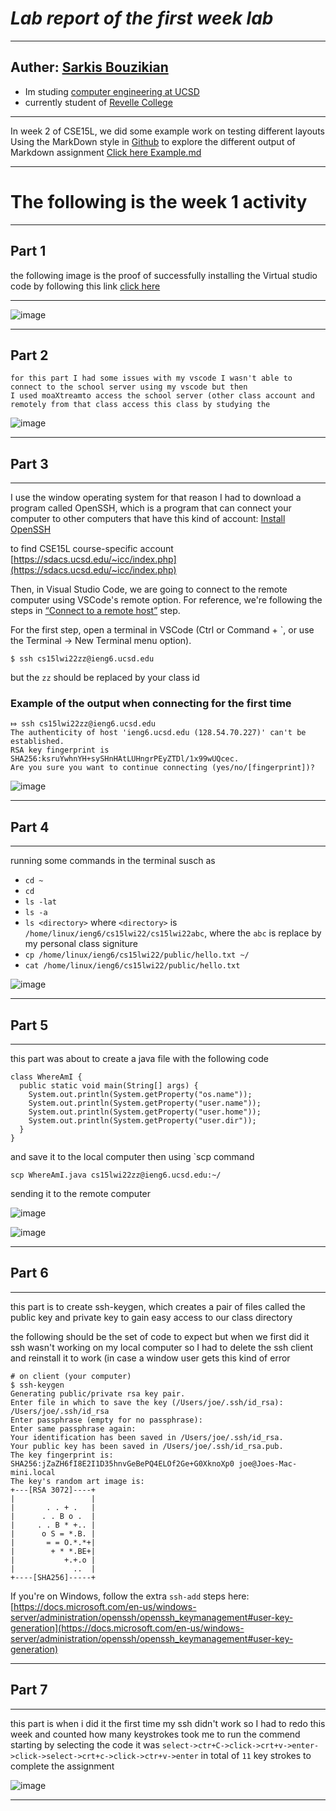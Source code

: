 
# ***Lab report of the first week lab***
---
Auther: **[Sarkis Bouzikian](https://github.com/oplikos)**
---
* Im studing [computer engineering at UCSD][2]
* currently student of [Revelle College][3]
---
In week 2 of CSE15L, we did some example work on testing different layouts Using the MarkDown style in [Github][4] 
to explore the different output of Markdown assignment [Click here Example.md](https://oplikos.github.io/cse15l-lab-reports/example.html)

---
# The following is the week 1 activity
---
## Part 1
  
  the following image is the proof of successfully installing the Virtual studio code by following this link [click here][1]
  
---
![image](./1.png)

---

## Part 2
 ```
for this part I had some issues with my vscode I wasn't able to connect to the school server using my vscode but then
I used moaXtreamto access the school server (other class account and remotely from that class access this class by studying the 
 ```
![image](./2.png)

---
## Part 3
---

I use the window operating system for that reason I had to download a program called
OpenSSH, which is a program that can connect your computer to other computers
that have this kind of account:
[Install OpenSSH](https://docs.microsoft.com/en-us/windows-server/administration/openssh/openssh_install_firstuse)

to find CSE15L course-specific account [https://sdacs.ucsd.edu/~icc/index.php](https://sdacs.ucsd.edu/~icc/index.php)

Then, in Visual Studio Code, we are going to connect to the remote computer
using VSCode's remote option.  For reference, we're following the steps in
[“Connect to a remote
host”](https://code.visualstudio.com/docs/remote/ssh#_connect-to-a-remote-host)
step.

For the first step, open a terminal in VSCode (Ctrl or Command + \`, or use the
Terminal → New Terminal menu option).

```
$ ssh cs15lwi22zz@ieng6.ucsd.edu
```
but the `zz` should be replaced by your class id 

### Example of the output when connecting for the first time 
```
⤇ ssh cs15lwi22zz@ieng6.ucsd.edu
The authenticity of host 'ieng6.ucsd.edu (128.54.70.227)' can't be established.
RSA key fingerprint is SHA256:ksruYwhnYH+sySHnHAtLUHngrPEyZTDl/1x99wUQcec.
Are you sure you want to continue connecting (yes/no/[fingerprint])? 
```

![image](./3.png)

---
## Part 4
---
running some commands in the terminal susch as 
- `cd ~`
- `cd`
- `ls -lat`
- `ls -a`
- `ls <directory>` where `<directory>` is
`/home/linux/ieng6/cs15lwi22/cs15lwi22abc`, where the `abc` is replace by my personal class signiture 
- `cp /home/linux/ieng6/cs15lwi22/public/hello.txt ~/`
- `cat /home/linux/ieng6/cs15lwi22/public/hello.txt`


![image](./4.png)

---
## Part 5
---
this part was about to create a java file with the following code 

```
class WhereAmI {
  public static void main(String[] args) {
    System.out.println(System.getProperty("os.name"));
    System.out.println(System.getProperty("user.name"));
    System.out.println(System.getProperty("user.home"));
    System.out.println(System.getProperty("user.dir"));
  }
}
```
and save it to the local computer then 
using `scp command 
```
scp WhereAmI.java cs15lwi22zz@ieng6.ucsd.edu:~/

```

sending it to the remote computer 

![image](./5.5.png)

![image](./5.png)

---
## Part 6
---
this part is to create ssh-keygen, which creates a pair of files called the public key and private key to gain easy access to our class directory

the following should be the set of code to expect but when we first did it ssh wasn't working on my local computer so I had to delete the ssh client and reinstall it to work (in case a window user gets this kind of error

```
# on client (your computer)
$ ssh-keygen
Generating public/private rsa key pair.
Enter file in which to save the key (/Users/joe/.ssh/id_rsa): /Users/joe/.ssh/id_rsa
Enter passphrase (empty for no passphrase): 
Enter same passphrase again: 
Your identification has been saved in /Users/joe/.ssh/id_rsa.
Your public key has been saved in /Users/joe/.ssh/id_rsa.pub.
The key fingerprint is:
SHA256:jZaZH6fI8E2I1D35hnvGeBePQ4ELOf2Ge+G0XknoXp0 joe@Joes-Mac-mini.local
The key's random art image is:
+---[RSA 3072]----+
|                 |
|       . . + .   |
|      . . B o .  |
|     . . B * +.. |
|      o S = *.B. |
|       = = O.*.*+|
|        + * *.BE+|
|           +.+.o |
|             ..  |
+----[SHA256]-----+
```

If you're on Windows, follow the extra `ssh-add` steps here: [https://docs.microsoft.com/en-us/windows-server/administration/openssh/openssh_keymanagement#user-key-generation](https://docs.microsoft.com/en-us/windows-server/administration/openssh/openssh_keymanagement#user-key-generation)



---
## Part 7
---

this part is when i did it the first time my ssh didn't work so I had to redo this week and counted
how many keystrokes took me to run the commend 
starting by selecting the code  it was
`select->ctr+C->click->crt+v->enter->click->select->crt+c->click->ctr+v->enter`
in total of `11` key strokes to complete the assignment 

![image](./6.png)

---
[1]: https://code.visualstudio.com/docs
[2]: https://ece.ucsd.edu/undergraduate/undergraduate-programs/computer-engineering-major
[3]: https://builder.guidebook.com/g/#/guides/revelle/details
[4]: https://github.com/
